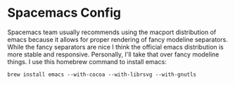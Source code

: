 # Spacemacs Config

Spacemacs team usually recommends using the macport distribution of emacs because it allows
for proper rendering of fancy modeline separators. While the fancy separators are nice I think
the official emacs distribution is more stable and responsive. Personally, I'll take that over
fancy modeline things. I use this homebrew command to install emacs:

`brew install emacs --with-cocoa --with-librsvg --with-gnutls`
